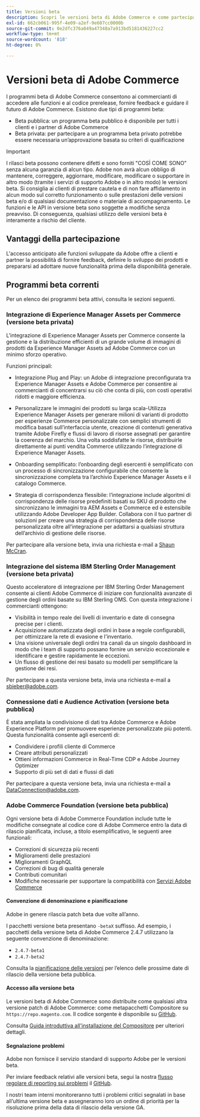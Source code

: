 ```yaml
---
title: Versioni beta
description: Scopri le versioni beta di Adobe Commerce e come partecipare.
exl-id: 662cb061-995f-4e09-a2ef-9e607cc0000b
source-git-commit: 0e2dfc376a049a47348a7a913bd5181436227cc2
workflow-type: tm+mt
source-wordcount: '818'
ht-degree: 0%

---
```


# Versioni beta di Adobe Commerce

I programmi beta di Adobe Commerce consentono ai commercianti di accedere alle funzioni e al codice prerelease, fornire feedback e guidare il futuro di Adobe Commerce. Esistono due tipi di programmi beta:

- Beta pubblica: un programma beta pubblico è disponibile per tutti i clienti e i partner di Adobe Commerce
- Beta privata: per partecipare a un programma beta privato potrebbe essere necessaria un’approvazione basata su criteri di qualificazione

>[!IMPORTANT]
>
>I rilasci beta possono contenere difetti e sono forniti &quot;COSÌ COME SONO&quot; senza alcuna garanzia di alcun tipo. Adobe non avrà alcun obbligo di mantenere, correggere, aggiornare, modificare, modificare o supportare in altro modo (tramite i servizi di supporto Adobe o in altro modo) le versioni beta. Si consiglia ai clienti di prestare cautela e di non fare affidamento in alcun modo sul corretto funzionamento o sulle prestazioni delle versioni beta e/o di qualsiasi documentazione o materiale di accompagnamento. Le funzioni e le API in versione beta sono soggette a modifiche senza preavviso. Di conseguenza, qualsiasi utilizzo delle versioni beta è interamente a rischio del cliente.

## Vantaggi della partecipazione

L&#39;accesso anticipato alle funzioni sviluppate da Adobe offre a clienti e partner la possibilità di fornire feedback, definire lo sviluppo dei prodotti e prepararsi ad adottare nuove funzionalità prima della disponibilità generale.

## Programmi beta correnti

Per un elenco dei programmi beta attivi, consulta le sezioni seguenti.

### Integrazione di Experience Manager Assets per Commerce (versione beta privata)

L&#39;integrazione di Experience Manager Assets per Commerce consente la gestione e la distribuzione efficienti di un grande volume di immagini di prodotti da Experience Manager Assets ad Adobe Commerce con un minimo sforzo operativo.

Funzioni principali:

- Integrazione Plug and Play: un Adobe di integrazione preconfigurata tra Experience Manager Assets e Adobe Commerce per consentire ai commercianti di concentrarsi su ciò che conta di più, con costi operativi ridotti e maggiore efficienza.

- Personalizzare le immagini dei prodotti su larga scala-Utilizza Experience Manager Assets per generare milioni di varianti di prodotto per esperienze Commerce personalizzate con semplici strumenti di modifica basati sull’interfaccia utente, creazione di contenuti generativa tramite Adobe Firefly e flussi di lavoro di risorse assegnati per garantire la coerenza del marchio. Una volta soddisfatte le risorse, distribuirle direttamente ai punti vendita Commerce utilizzando l’integrazione di Experience Manager Assets.

- Onboarding semplificato: l’onboarding degli esercenti è semplificato con un processo di sincronizzazione configurabile che consente la sincronizzazione completa tra l’archivio Experience Manager Assets e il catalogo Commerce.

- Strategia di corrispondenza flessibile: l’integrazione include algoritmi di corrispondenza delle risorse predefiniti basati su SKU di prodotto che sincronizzano le immagini tra AEM Assets e Commerce ed è estensibile utilizzando Adobe Developer App Builder. Collabora con il tuo partner di soluzioni per creare una strategia di corrispondenza delle risorse personalizzata oltre all’integrazione per adattarsi a qualsiasi struttura dell’archivio di gestione delle risorse.

Per partecipare alla versione beta, invia una richiesta e-mail a [Shaun McCran](mailto:mccran@adobe.com).

### Integrazione del sistema IBM Sterling Order Management (versione beta privata)

Questo acceleratore di integrazione per IBM Sterling Order Management consente ai clienti Adobe Commerce di iniziare con funzionalità avanzate di gestione degli ordini basate su IBM Sterling OMS. Con questa integrazione i commercianti ottengono:
- Visibilità in tempo reale dei livelli di inventario e date di consegna precise per i clienti.
- Acquisizione automatizzata degli ordini in base a regole configurabili, per ottimizzare la rete di evasione e l&#39;inventario.
- Una visione universale degli ordini tra canali da un singolo dashboard in modo che i team di supporto possano fornire un servizio eccezionale e identificare e gestire rapidamente le eccezioni.
- Un flusso di gestione dei resi basato su modelli per semplificare la gestione dei resi.

Per partecipare a questa versione beta, invia una richiesta e-mail a [sbieber@adobe.com](mailto:sbieber@adobe.com).

### Connessione dati e Audience Activation (versione beta pubblica)

È stata ampliata la condivisione di dati tra Adobe Commerce e Adobe Experience Platform per promuovere esperienze personalizzate più potenti. Questa funzionalità consente agli esercenti di:
- Condividere i profili cliente di Commerce
- Creare attributi personalizzati
- Ottieni informazioni Commerce in Real-Time CDP e Adobe Journey Optimizer
- Supporto di più set di dati e flussi di dati

Per partecipare a questa versione beta, invia una richiesta e-mail a [DataConnection@adobe.com](mailto:DataConnection@adobe.com).

### Adobe Commerce Foundation (versione beta pubblica)

Ogni versione beta di Adobe Commerce Foundation include tutte le modifiche consegnate al codice core di Adobe Commerce entro la data di rilascio pianificata, incluse, a titolo esemplificativo, le seguenti aree funzionali:

- Correzioni di sicurezza più recenti
- Miglioramenti delle prestazioni
- Miglioramenti GraphQL
- Correzioni di bug di qualità generale
- Contributi comunitari
- Modifiche necessarie per supportare la compatibilità con [Servizi Adobe Commerce](https://experienceleague.adobe.com/docs/commerce-merchant-services/user-guides/home.html)

#### Convenzione di denominazione e pianificazione

Adobe in genere rilascia patch beta due volte all’anno.

I pacchetti versione beta presentano `-betaX` suffisso. Ad esempio, i pacchetti della versione beta di Adobe Commerce 2.4.7 utilizzano la seguente convenzione di denominazione:

- `2.4.7-beta1`
- `2.4.7-beta2`

Consulta la [pianificazione delle versioni](schedule.md) per l’elenco delle prossime date di rilascio della versione beta pubblica.


#### Accesso alla versione beta

Le versioni beta di Adobe Commerce sono distribuite come qualsiasi altra versione patch di Adobe Commerce: come metapacchetti Compositore su `https://repo.magento.com`. Il codice sorgente è disponibile su [GitHub](https://github.com/magento/magento2).

Consulta [Guida introduttiva all&#39;installazione del Compositore](../installation/composer.md) per ulteriori dettagli.

#### Segnalazione problemi

Adobe non fornisce il servizio standard di supporto Adobe per le versioni beta.

Per inviare feedback relativi alle versioni beta, segui la nostra [flusso regolare di reporting sui problemi](https://developer.adobe.com/commerce/contributor/guides/code-contributions/) il [GitHub](https://github.com/magento/magento2).

I nostri team interni monitoreranno tutti i problemi critici segnalati in base all’ultima versione beta e assegneranno loro un ordine di priorità per la risoluzione prima della data di rilascio della versione GA.

